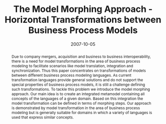 ---
abstract: Due to company mergers, acquisition and business to business interoperability,
  there is a need for model transformations in the area of business process modeling
  to facilitate scenarios like model translation, integration and synchronization.
  Thus this paper concentrates on transformations of models between different business
  process modeling languages. As current transformation languages provide general
  solutions and do not support the special properties of business process models,
  it is still a challenge defining such transformations. To tackle this problem we
  introduce the model morphing approach. Our main idea is to create an integrated
  metamodel containing all concepts of the languages of a given domain. Based on this
  integration the model transformation can be defined in terms of morphing steps.
  Our approach is demonstrated by model transformation in the area of business process
  modeling but is generally suitable for domains in which a variety of languages is
  used that express similar concepts.
authors:
- Marion Murzek
- Gerhard Kramler
date: '2007-10-05'
featured: false
links:
- name: Publik
  url: https://publik.tuwien.ac.at/showentry.php?ID=141119&lang=2
publication_types:
- '1'
publishDate: '2007-10-05'
specifics: 'Vortrag: 6th International Conference on Perspecitves in Business Information
  Research - BIR 2007, Tampere, Finnland; 05.10.2007 - 06.10.2007; in: "Proceedings
  of the 6th International Conference on Perspecitves in Business Information Research
  - BIR 2007", J. Nummenmaa, E. Söderström (Hrg.); Department of Computer Sciences,
  University of Tampere, Tampere, Finnland (2007), ISBN: 978-951-44-7096-7; S. 88
  - 103.'
title: The Model Morphing Approach - Horizontal Transformations between Business Process
  Models
url_pdf: http://publik.tuwien.ac.at/files/pub-inf_4725.pdf
---